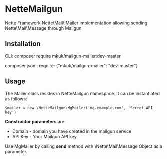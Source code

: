 # NetteMailgun
Nette Framework Nette\Mail\IMailer implementation allowing sending Nette\Mail\Message through Mailgun

## Installation

CLI: composer require mkuk/mailgun-mailer:dev-master

composer.json : require: {"mkuk/mailgun-mailer": "dev-master"}

## Usage

The Mailer class resides in NetteMailgun namespace. It can be instantiated as follows:

    $mailer = new \NetteMailgun\MgMailer('mg.example.com', 'Secret API key')
    
__Constructor parameters__ are
  - Domain - domain you have created in the mailgun service
  - API Key - Your Mailgun API key
  
Use MgMailer by calling __send__ method with \Nette\Mail\Message Object as a parameter.
